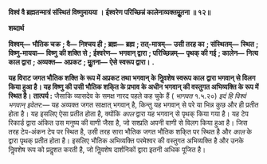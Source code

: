 **विश्वं वै ब्रह्मतन्मात्रं संस्थितं विष्णुमायया ।** **ईश्वरेण परिच्छिन्नं कालेनाव्यक्तमूॢतना ॥ १२॥** 

**शब्दार्थ** 

**विश्वम्—** **भौतिक चक्र** **; वै—** **निश्चय ही** **; ब्रह्म—** **ब्रह्म** **; तत्-मात्रम्—** **उसी तरह का** **; संस्थितम्—** **स्थित** **; विष्णु-मायया—** **विष्णु** **की शक्ति से** **; ईश्वरेण—** **भगवान् द्वारा** **; परिच्छिन्नम्—** **पृथक् की गई** **; कालेन—** **नित्य काल द्वारा** **; अव्यक्त—** **अप्रकट** **; मूॢतना—** **ऐसे स्वरूप द्वारा।** **.** 

**यह विराट जगत भौतिक शक्ति के रूप में अप्रकट तथा भगवान् के निॢवशेष स्वरूप काल** **द्वारा भगवान् से विलग किया हुआ है। यह विष्णु की उसी भौतिक शकि्त के प्रभाव के अधीन** **भगवान् की वस्तुगत अभिव्यक्ति के रूप में स्थित है।** **तात्पर्य :** जैसाकि व्यासदेव के समक्ष नारद पहले कह चुके हैं ( *भागवत* १.५.२०) *इदं हि विश्वं* *भगवान् इवेतर:—* यह अव्यक्त जगत साक्षात् भगवान् है, किन्तु यह भगवान् से परे या भिन्न कुछ और ही प्रतीत होता है। यह इसलिए ऐसा प्रतीत होता है, क्योंकि *काल* द्वारा यह भगवान् से पृथक् किया गया है। यह टेप रिकार्ड द्वारा अंकित उस मनुष्य की वाणी जैसा है, जो सश्प्रति अपनी वाणी से विलग किया हुआ है। जिस तरह टेप-अंकन टेप पर स्थित है, उसी तरह सारा भौतिक जगत भौतिक शकि्त पर स्थित है और *काल* के द्वारा पृथक् प्रतीत होता है। इसलिए भौतिक अभिव्यक्ति परमेश्वर की वस्तुगत अभिव्यक्ति है और उनके निॢवशेष रूप को प्रदॢशत करती है, जो निॢवशेष दार्शनिकों द्वारा इतनी अधिक पूजित है।  